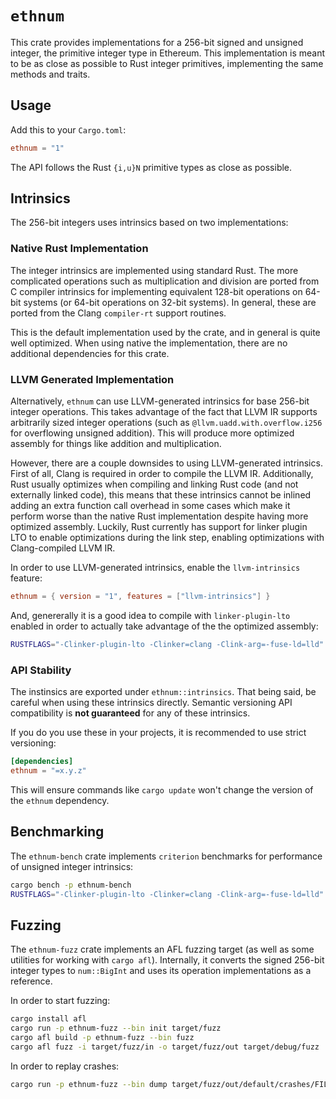 # `ethnum`

This crate provides implementations for a 256-bit signed and unsigned integer,
the primitive integer type in Ethereum. This implementation is meant to be as
close as possible to Rust integer primitives, implementing the same methods and
traits.

## Usage

Add this to your `Cargo.toml`:

```toml
ethnum = "1"
```

The API follows the Rust `{i,u}N` primitive types as close as possible.

## Intrinsics

The 256-bit integers uses intrinsics based on two implementations:

### Native Rust Implementation

The integer intrinsics are implemented using standard Rust. The more
complicated operations such as multiplication and division are ported from C
compiler intrinsics for implementing equivalent 128-bit operations on 64-bit
systems (or 64-bit operations on 32-bit systems). In general, these are ported
from the Clang `compiler-rt` support routines.

This is the default implementation used by the crate, and in general is quite
well optimized. When using native the implementation, there are no additional
dependencies for this crate.

### LLVM Generated Implementation

Alternatively, `ethnum` can use LLVM-generated intrinsics for base 256-bit
integer operations. This takes advantage of the fact that LLVM IR supports
arbitrarily sized integer operations (such as `@llvm.uadd.with.overflow.i256`
for overflowing unsigned addition). This will produce more optimized assembly
for things like addition and multiplication.

However, there are a couple downsides to using LLVM-generated intrinsics. First
of all, Clang is required in order to compile the LLVM IR. Additionally, Rust
usually optimizes when compiling and linking Rust code (and not externally
linked code), this means that these intrinsics cannot be inlined adding an extra
function call overhead in some cases which make it perform worse than the native
Rust implementation despite having more optimized assembly. Luckily, Rust
currently has support for linker plugin LTO to enable optimizations during the
link step, enabling optimizations with Clang-compiled LLVM IR.

In order to use LLVM-generated intrinsics, enable the `llvm-intrinsics` feature:

```toml
ethnum = { version = "1", features = ["llvm-intrinsics"] }
```

And, genererally it is a good idea to compile with `linker-plugin-lto` enabled
in order to actually take advantage of the the optimized assembly:

```sh
RUSTFLAGS="-Clinker-plugin-lto -Clinker=clang -Clink-arg=-fuse-ld=lld" cargo build
```

### API Stability

The instinsics are exported under `ethnum::intrinsics`. That being said, be
careful when using these intrinsics directly. Semantic versioning API
compatibility is **not guaranteed** for any of these intrinsics.

If you do you use these in your projects, it is recommended to use strict
versioning:

```toml
[dependencies]
ethnum = "=x.y.z"
```

This will ensure commands like `cargo update` won't change the version of the
`ethnum` dependency.

## Benchmarking

The `ethnum-bench` crate implements `criterion` benchmarks for performance of
unsigned integer intrinsics:

```sh
cargo bench -p ethnum-bench
RUSTFLAGS="-Clinker-plugin-lto -Clinker=clang -Clink-arg=-fuse-ld=lld" cargo bench -p ethnum-bench --features llvm-intrinsics
```

## Fuzzing

The `ethnum-fuzz` crate implements an AFL fuzzing target (as well as some
utilities for working with `cargo afl`). Internally, it converts the signed
256-bit integer types to `num::BigInt` and uses its operation implementations
as a reference.

In order to start fuzzing:

```sh
cargo install afl
cargo run -p ethnum-fuzz --bin init target/fuzz
cargo afl build -p ethnum-fuzz --bin fuzz
cargo afl fuzz -i target/fuzz/in -o target/fuzz/out target/debug/fuzz
```

In order to replay crashes:
```sh
cargo run -p ethnum-fuzz --bin dump target/fuzz/out/default/crashes/FILE
```
